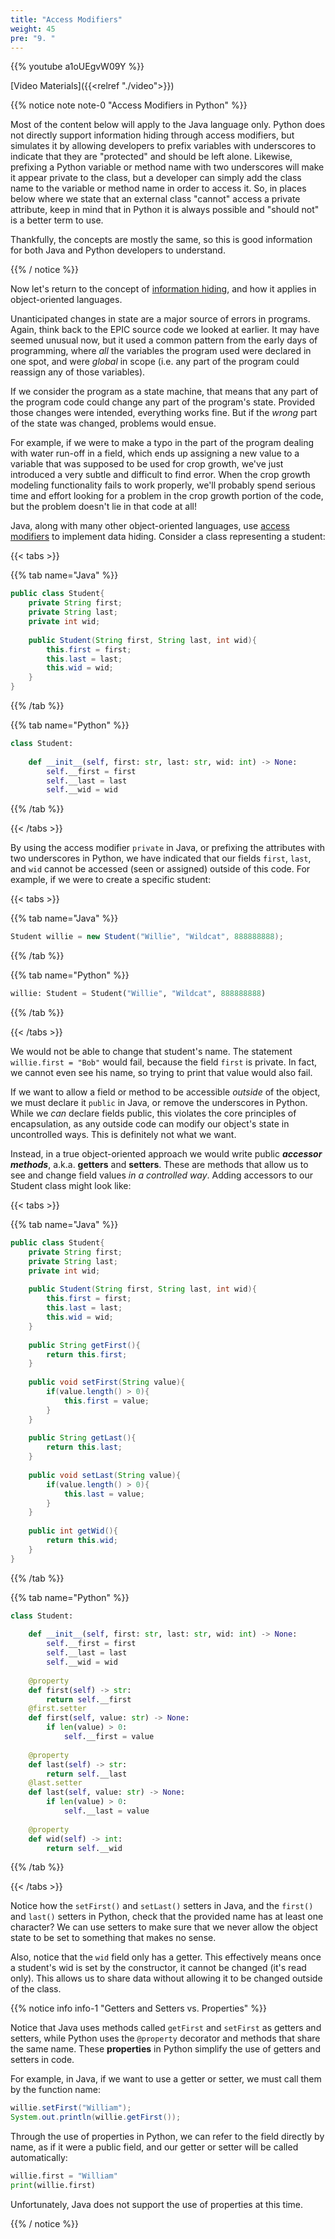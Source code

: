 ```yaml
---
title: "Access Modifiers"
weight: 45
pre: "9. "
---
```


{{% youtube a1oUEgvW09Y %}}

[Video Materials]({{<relref "./video">}})

{{% notice note note-0 "Access Modifiers in Python" %}}

Most of the content below will apply to the Java language only. Python does not directly support information hiding through access modifiers, but simulates it by allowing developers to prefix variables with underscores to indicate that they are "protected" and should be left alone. Likewise, prefixing a Python variable or method name with two underscores will make it appear private to the class, but a developer can simply add the class name to the variable or method name in order to access it. So, in places below where we state that an external class "cannot" access a private attribute, keep in mind that in Python it is always possible and "should not" is a better term to use. 

Thankfully, the concepts are mostly the same, so this is good information for both Java and Python developers to understand.

{{% / notice %}}

Now let's return to the concept of [information hiding](https://en.wikipedia.org/wiki/Information_hiding), and how it applies in object-oriented languages.

Unanticipated changes in state are a major source of errors in programs. Again, think back to the EPIC source code we looked at earlier. It may have seemed unusual now, but it used a common pattern from the early days of programming, where _all_ the variables the program used were declared in one spot, and were _global_ in scope (i.e. any part of the program could reassign any of those variables).

If we consider the program as a state machine, that means that any part of the program code could change any part of the program's state.  Provided those changes were intended, everything works fine. But if the _wrong_ part of the state was changed, problems would ensue.

For example, if we were to make a typo in the part of the program dealing with water run-off in a field, which ends up assigning a new value to a variable that was supposed to be used for crop growth, we've just introduced a very subtle and difficult to find error.  When the crop growth modeling functionality fails to work properly, we'll probably spend serious time and effort looking for a problem in the crop growth portion of the code, but the problem doesn't lie in that code at all!

Java, along with many other object-oriented languages, use [access modifiers](https://docs.oracle.com/javase/tutorial/java/javaOO/accesscontrol.html) to implement data hiding. Consider a class representing a student:

{{< tabs >}}

{{% tab name="Java" %}}

```java
public class Student{
    private String first;
    private String last;
    private int wid;
    
    public Student(String first, String last, int wid){
        this.first = first;
        this.last = last;
        this.wid = wid;
    }
}
```

{{% /tab %}}

{{% tab name="Python" %}}

```python
class Student:
    
    def __init__(self, first: str, last: str, wid: int) -> None:
        self.__first = first
        self.__last = last
        self.__wid = wid
```

{{% /tab %}}

{{< /tabs >}}

By using the access modifier `private` in Java, or prefixing the attributes with two underscores in Python, we have indicated that our fields `first`, `last`, and `wid` cannot be accessed (seen or assigned) outside of this code.  For example, if we were to create a specific student:

{{< tabs >}}

{{% tab name="Java" %}}


```java
Student willie = new Student("Willie", "Wildcat", 888888888);
```

{{% /tab %}}

{{% tab name="Python" %}}

```python
willie: Student = Student("Willie", "Wildcat", 888888888)
```

{{% /tab %}}

{{< /tabs >}}

We would not be able to change that student's name. The statement `willie.first = "Bob"` would fail, because the field `first` is private. In fact, we cannot even see his name, so trying to print that value would also fail.  

If we want to allow a field or method to be accessible _outside_ of the object, we must declare it `public` in Java, or remove the underscores in Python.  While we _can_ declare fields public, this violates the core principles of encapsulation, as any outside code can modify our object's state in uncontrolled ways. This is definitely not what we want.

Instead, in a true object-oriented approach we would write public  **_accessor methods_**, a.k.a. **getters** and **setters**.  These are methods that allow us to see and change field values _in a controlled way_.  Adding accessors to our Student class might look like:

{{< tabs >}}

{{% tab name="Java" %}}

```java
public class Student{
    private String first;
    private String last;
    private int wid;
    
    public Student(String first, String last, int wid){
        this.first = first;
        this.last = last;
        this.wid = wid;
    }
    
    public String getFirst(){
        return this.first;
    }
    
    public void setFirst(String value){
        if(value.length() > 0){
            this.first = value;
        }
    }
    
    public String getLast(){
        return this.last;
    }
    
    public void setLast(String value){
        if(value.length() > 0){
            this.last = value;
        }
    }
    
    public int getWid(){
        return this.wid;
    }
}
```

{{% /tab %}}

{{% tab name="Python" %}}

```python
class Student:
    
    def __init__(self, first: str, last: str, wid: int) -> None:
        self.__first = first
        self.__last = last
        self.__wid = wid
        
    @property
    def first(self) -> str:
        return self.__first
    @first.setter
    def first(self, value: str) -> None:
        if len(value) > 0:
            self.__first = value
    
    @property
    def last(self) -> str:
        return self.__last
    @last.setter
    def last(self, value: str) -> None:
        if len(value) > 0:
            self.__last = value
            
    @property
    def wid(self) -> int:
        return self.__wid
```

{{% /tab %}}

{{< /tabs >}}

Notice how the `setFirst()` and `setLast()` setters in Java, and the `first()` and `last()` setters in Python, check that the provided name has at least one character?  We can use setters to make sure that we never allow the object state to be set to something that makes no sense.

Also, notice that the `wid` field only has a getter. This effectively means once a student's wid is set by the constructor, it cannot be changed (it's read only).  This allows us to share data without allowing it to be changed outside of the class.

{{% notice info info-1 "Getters and Setters vs. Properties" %}}

Notice that Java uses methods called `getFirst` and `setFirst` as getters and setters, while Python uses the `@property` decorator and methods that share the same name. These **properties** in Python simplify the use of getters and setters in code. 

For example, in Java, if we want to use a getter or setter, we must call them by the function name:

```java
willie.setFirst("William");
System.out.println(willie.getFirst());
```

Through the use of properties in Python, we can refer to the field directly by name, as if it were a public field, and our getter or setter will be called automatically:

```python
willie.first = "William"
print(willie.first)
```

Unfortunately, Java does not support the use of properties at this time.

{{% / notice %}}

